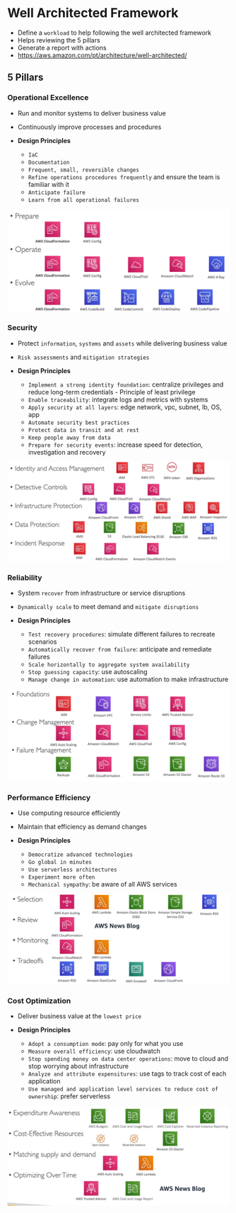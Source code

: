 # Well Architected Framework

- Define a `workload` to help following the well architected framework
- Helps reviewing the 5 pillars
- Generate a report with actions
- <https://aws.amazon.com/pt/architecture/well-architected/>

## 5 Pillars

### Operational Excellence

- Run and monitor systems to deliver business value
- Continuously improve processes and procedures

- **Design Principles**
  - `IaC`
  - `Documentation`
  - `Frequent, small, reversible changes`
  - `Refine operations procedures frequently` and ensure the team is familiar with it
  - `Anticipate failure`
  - `Learn from all operational failures`

![Operational Excellence](.images/well-architected-tool-operational-excellence.png)

### Security

- Protect `information`, `systems` and `assets` while delivering business value
- `Risk assessments` and `mitigation strategies`

- **Design Principles**
  - `Implement a strong identity foundation`: centralize privileges and reduce long-term credentials - Principle of least privilege
  - `Enable traceability`: integrate logs and metrics with systems
  - `Apply security at all layers`: edge network, vpc, subnet, lb, OS, app
  - `Automate security best practices`
  - `Protect data in transit and at rest`
  - `Keep people away from data`
  - `Prepare for security events`: increase speed for detection, investigation and recovery

![Security](.images/well-architected-tool-security.png)

### Reliability

- System `recover` from infrastructure or service disruptions
- `Dynamically scale` to meet demand and `mitigate disruptions`

- **Design Principles**
  - `Test recovery procedures`: simulate different failures to recreate scenarios
  - `Automatically recover from failure`: anticipate and remediate failures
  - `Scale horizontally to aggregate system availability`
  - `Stop guessing capacity`: use autoscaling
  - `Manage change in automation`: use automation to make infrastructure

![Reliability](.images/well-architected-tool-reliability.png)

### Performance Efficiency

- Use computing resource efficiently
- Maintain that efficiency as demand changes

- **Design Principles**
  - `Democratize advanced technologies`
  - `Go global in minutes`
  - `Use serverless architectures`
  - `Experiment more often`
  - `Mechanical sympathy`: be aware of all AWS services

![Performance Efficiency](.images/well-architected-tool-reliability-performance-efficiency.png)

### Cost Optimization

- Deliver business value at the `lowest price`

- **Design Principles**
  - `Adopt a consumption mode`: pay only for what you use
  - `Measure overall efficiency`: use cloudwatch
  - `Stop spending money on data center operations`: move to cloud and stop worrying about infrastructure
  - `Analyze and attribute expensitures`: use tags to track cost of each application
  - `Use managed and application level services to reduce cost of ownership`: prefer serverless

![Cost Optimization](.images/well-architected-tool-cost-optimization.png)
